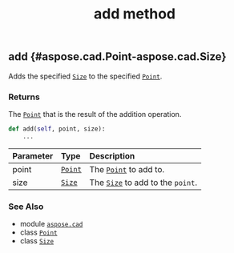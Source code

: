 ﻿---
title: add method
second_title: Aspose.CAD for Python via .NET API References
description: 
type: docs
weight: 20
url: /python-net/aspose.cad/point/add/
is_root: false
---

## add {#aspose.cad.Point-aspose.cad.Size}

Adds the specified [`Size`](/cad/python-net/aspose.cad/size) to the specified [`Point`](/cad/python-net/aspose.cad/point).


### Returns 


The [`Point`](/cad/python-net/aspose.cad/point) that is the result of the addition operation.


```python
def add(self, point, size):
    ...
```


| Parameter | Type | Description |
| :- | :- | :- |
| point | [`Point`](/cad/python-net/aspose.cad/point) | The [`Point`](/cad/python-net/aspose.cad/point) to add to. |
| size | [`Size`](/cad/python-net/aspose.cad/size) | The [`Size`](/cad/python-net/aspose.cad/size) to add to the `point`. |



### See Also
* module [`aspose.cad`](../../)
* class [`Point`](/cad/python-net/aspose.cad/point)
* class [`Size`](/cad/python-net/aspose.cad/size)
